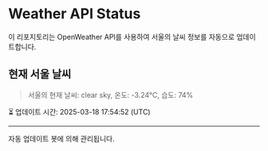 
# Weather API Status

이 리포지토리는 OpenWeather API를 사용하여 서울의 날씨 정보를 자동으로 업데이트합니다.

## 현재 서울 날씨
> 서울의 현재 날씨: clear sky, 온도: -3.24°C, 습도: 74%

⏳ 업데이트 시간: 2025-03-18 17:54:52 (UTC)

---
자동 업데이트 봇에 의해 관리됩니다.
